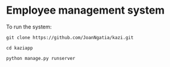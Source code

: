 # Employee management system

To run the system:

```git clone https://github.com/JoanNgatia/kazi.git```

```cd kaziapp```

```python manage.py runserver```
